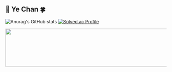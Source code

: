 <h2>🐅 Ye Chan 🍀</h2>

![Anurag's GitHub stats](https://github-readme-stats.vercel.app/api?username=paul0755&show_icons=true&theme=transparent)
[![Solved.ac Profile](http://mazassumnida.wtf/api/v2/generate_badge?boj=100present)](https://solved.ac/100present/)

<a href="https://www.gitanimals.org/en_US?utm_medium=image&utm_source=paul0755&utm_content=line">
  <img
    src="https://render.gitanimals.org/lines/paul0755?pet-id=753168423019453468"
    width="600"
    height="120"
  />
</a>
  
  
